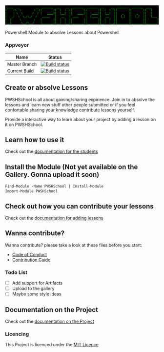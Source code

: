![PWSHSchool](Img/PWSHSchool.png)

Powershell Module to absolve Lessons about Powershell

### Appveyor
| Name        | Status           |
|---------------|-------------| 
| Master Branch      | [![Build status](https://ci.appveyor.com/api/projects/status/77l7qfo5jqva7pie/branch/master?svg=true)](https://ci.appveyor.com/project/bateskevin/pwshschool/branch/master)      |
| Current Build      | ![Build status](https://ci.appveyor.com/api/projects/status/77l7qfo5jqva7pie?svg=true)     |

## Create or absolve Lessons
PWSHSchool is all about gaining/sharing expirience. Join in to absolve 
the lessons and learn new stuff other people submitted or if you feel
confortable sharing your knowledge contribute lessons yourself. 

Provide a interactive way to learn about your project by adding a lesson on it on PWSHSchool.

## Learn how to use it

Check out the [documentation for the students](docs/Students.md)

## Install the Module (Not yet available on the Gallery. Gonna upload it soon)

```
Find-Module -Name PWSHSchool | Install-Module
Import-Module PWSHSchool
```

## Check out how you can contribute your lessons

Check out the [documentation for adding lessons](docs/AddLessons.md)

## Wanna contribute? 

Wanna contribute? please take a look at these files before you start:

* [Code of Conduct](docs/CODE_OF_CONDUCT.md)
* [Contribution Guide](docs/CONTRIBUTING.md)

### Todo List

- [ ] Add support for Artifacts
- [ ] Upload to the gallery
- [ ] Maybe some style ideas

## Documentation on the Project

Check out the [documentation on the Project](docs/Project.md)

### Licencing

This Project is licenced under the [MIT Licence](LICENSE)
